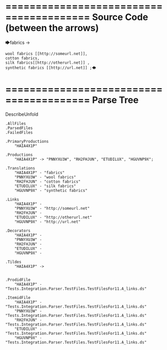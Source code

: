 ========================================
Source Code (between the arrows)
========================================

🡆fabrics ->

	wool fabrics [[http://someurl.net]],
	cotton fabrics,
	silk fabrics[[http://otherurl.net]] ,
	synthetic fabrics [[http://url.net]] ;🡄

========================================
Parse Tree
========================================
DescribeUnfold

    .AllFiles
    .ParsedFiles
    .FailedFiles

    .PrimaryProductions
        "HAIA4X1P" 

    .Productions
        "HAIA4X1P" -> "PNNYXU3W", "RH2FHJUN", "ETUDILUX", "HGUVNP9X";

    .Translations
        "HAIA4X1P" - "fabrics"
        "PNNYXU3W" - "wool fabrics"
        "RH2FHJUN" - "cotton fabrics"
        "ETUDILUX" - "silk fabrics"
        "HGUVNP9X" - "synthetic fabrics"

    .Links
        "HAIA4X1P" - 
        "PNNYXU3W" - "http://someurl.net"
        "RH2FHJUN" - 
        "ETUDILUX" - "http://otherurl.net"
        "HGUVNP9X" - "http://url.net"

    .Decorators
        "HAIA4X1P" - 
        "PNNYXU3W" - 
        "RH2FHJUN" - 
        "ETUDILUX" - 
        "HGUVNP9X" - 

    .Tildes
        "HAIA4X1P" -> 


    .ProdidFile
        "HAIA4X1P" - "Tests.Integration.Parser.TestFiles.TestFilesFor11.A_links.ds"

    .ItemidFile
        "HAIA4X1P" - "Tests.Integration.Parser.TestFiles.TestFilesFor11.A_links.ds"
        "PNNYXU3W" - "Tests.Integration.Parser.TestFiles.TestFilesFor11.A_links.ds"
        "RH2FHJUN" - "Tests.Integration.Parser.TestFiles.TestFilesFor11.A_links.ds"
        "ETUDILUX" - "Tests.Integration.Parser.TestFiles.TestFilesFor11.A_links.ds"
        "HGUVNP9X" - "Tests.Integration.Parser.TestFiles.TestFilesFor11.A_links.ds"

